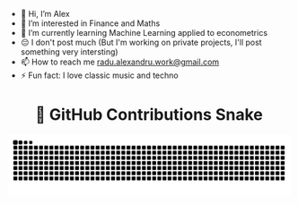 - 👋 Hi, I’m Alex
- 👀 I’m interested in Finance and Maths
- 🌱 I’m currently learning Machine Learning applied to econometrics
- 😔 I don't post much (But I'm working on private projects, I'll post something very intersting) 
- 📫 How to reach me radu.alexandru.work@gmail.com
- ⚡ Fun fact: I love classic music and techno 


<div align="center">
  
  # 🐍 **GitHub Contributions Snake**
  
  <picture>
    <source media="(prefers-color-scheme: dark)" srcset="https://raw.githubusercontent.com/R-A-C-02/R-A-C-02/output/github-snake-dark.svg" />
    <source media="(prefers-color-scheme: light)" srcset="https://raw.githubusercontent.com/R-A-C-02/R-A-C-02/output/github-snake.svg" />
    <img alt="github-snake" src="https://raw.githubusercontent.com/R-A-C-02/R-A-C-02/output/github-snake.svg" />
  </picture>
</div>



<!---
R-A-C-02/R-A-C-02 is a ✨ special ✨ repository because its `README.md` (this file) appears on your GitHub profile.
You can click the Preview link to take a look at your changes.
--->
